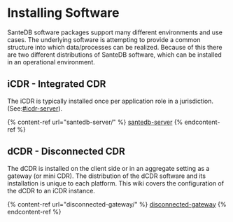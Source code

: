 # Installing Software

SanteDB software packages support many different environments and use cases. The underlying software is attempting to provide a common structure into which data/processes can be realized. Because of this there are two different distributions of SanteDB software, which can be installed in an operational environment.

## iCDR - Integrated CDR

The iCDR is typically installed once per application role in a jurisdiction. (See:[#icdr-server](../../../../santedb/architecture/#icdr-server "mention")).&#x20;

{% content-ref url="santedb-server/" %}
[santedb-server](santedb-server/)
{% endcontent-ref %}

## dCDR - Disconnected CDR

The dCDR is installed on the client side or in an aggregate setting as a gateway (or mini CDR). The distribution of the dCDR software and its installation is unique to each platform. This wiki covers the configuration of the dCDR to an iCDR instance.

{% content-ref url="disconnected-gateway/" %}
[disconnected-gateway](disconnected-gateway/)
{% endcontent-ref %}

